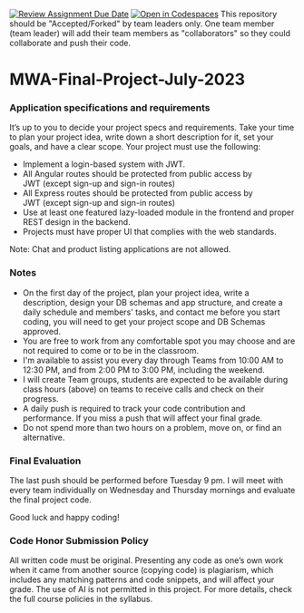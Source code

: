 [![Review Assignment Due Date](https://classroom.github.com/assets/deadline-readme-button-24ddc0f5d75046c5622901739e7c5dd533143b0c8e959d652212380cedb1ea36.svg)](https://classroom.github.com/a/taxvbN9b)
[![Open in Codespaces](https://classroom.github.com/assets/launch-codespace-7f7980b617ed060a017424585567c406b6ee15c891e84e1186181d67ecf80aa0.svg)](https://classroom.github.com/open-in-codespaces?assignment_repo_id=11452117)
This repository should be "Accepted/Forked" by team leaders only. One team member (team leader) will add their team members as "collaborators" so they could collaborate and push their code.  
  
# MWA-Final-Project-July-2023
### Application specifications and requirements
It’s up to you to decide your project specs and requirements. Take your time to plan your project idea, write down a short description for it, set your goals, and have a clear scope. Your project must use the following:  
* Implement a login-based system with JWT.  
* All Angular routes should be protected from public access by JWT (except sign-up and sign-in routes)
* All Express routes should be protected from public access by JWT (except sign-up and sign-in routes)
* Use at least one featured lazy-loaded module in the frontend and proper REST design in the backend.
* Projects must have proper UI that complies with the web standards.
  
Note: Chat and product listing applications are not allowed.  
  
### Notes
* On the first day of the project, plan your project idea, write a description, design your DB schemas and app structure, and create a daily schedule and members' tasks, and contact me before you start coding, you will need to get your project scope and DB Schemas approved.
* You are free to work from any comfortable spot you may choose and are not required to come or to be in the classroom. 
* I'm available to assist you every day through Teams from 10:00 AM to 12:30 PM, and from 2:00 PM to 3:00 PM, including the weekend. 
* I will create Team groups, students are expected to be available during class hours (above) on teams to receive calls and check on their progress.
* A daily push is required to track your code contribution and performance. If you miss a push that will affect your final grade.
* Do not spend more than two hours on a problem, move on, or find an alternative.
      
### Final Evaluation
The last push should be performed before Tuesday 9 pm. I will meet with every team individually on Wednesday and Thursday mornings and evaluate the final project code. 
     
Good luck and happy coding!
  
### Code Honor Submission Policy
All written code must be original. Presenting any code as one’s own work when it came from another source (copying code) is plagiarism, which includes any matching patterns and code snippets, and will affect your grade. The use of AI is not permitted in this project. For more details, check the full course policies in the syllabus.
